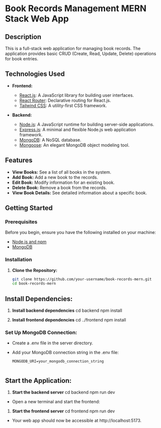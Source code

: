 # Book Records Management MERN Stack Web App

## Description

This is a full-stack web application for managing book records. The application provides basic CRUD (Create, Read, Update, Delete) operations for book entries.

## Technologies Used

- **Frontend:**
  - [React.js](https://reactjs.org/): A JavaScript library for building user interfaces.
  - [React Router](https://reactrouter.com/): Declarative routing for React.js.
  - [Tailwind CSS](https://tailwindcss.com/): A utility-first CSS framework.

- **Backend:**
  - [Node.js](https://nodejs.org/): A JavaScript runtime for building server-side applications.
  - [Express.js](https://expressjs.com/): A minimal and flexible Node.js web application framework.
  - [MongoDB](https://www.mongodb.com/): A NoSQL database.
  - [Mongoose](https://mongoosejs.com/): An elegant MongoDB object modeling tool.

## Features

- **View Books:** See a list of all books in the system.
- **Add Book:** Add a new book to the records.
- **Edit Book:** Modify information for an existing book.
- **Delete Book:** Remove a book from the records.
- **View Book Details:** See detailed information about a specific book.

## Getting Started

### Prerequisites

Before you begin, ensure you have the following installed on your machine:

- [Node.js and npm](https://nodejs.org/)
- [MongoDB](https://www.mongodb.com/try/download/community)

### Installation

1. **Clone the Repository:**

   ```bash
   git clone https://github.com/your-username/book-records-mern.git
   cd book-records-mern


## Install Dependencies:

1. **Install backend dependencies**
    cd backend
    npm install

2. **Install frontend dependencies**
    cd ../frontend
    npm install


### Set Up MongoDB Connection:
- Create a .env file in the server directory.
- Add your MongoDB connection string in the .env file:

    ```env
    MONGODB_URI=your_mongodb_connection_string


## Start the Application:

1. **Start the backend server**
        cd backend
        npm run dev

- Open a new terminal and start the frontend:

1. **Start the frontend server**
        cd frontend
        npm run dev

- Your web app should now be accessible at http://localhost:5173.


